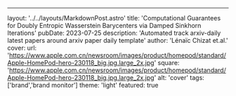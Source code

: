 ---layout: '../../layouts/MarkdownPost.astro'title: 'Computational Guarantees for Doubly Entropic Wasserstein Barycenters via Damped Sinkhorn Iterations'pubDate: 2023-07-25description: 'Automated track arxiv-daily latest papers around arxiv paper daily template'author: 'Lénaïc Chizat et.al.'cover:    url: 'https://www.apple.com.cn/newsroom/images/product/homepod/standard/Apple-HomePod-hero-230118_big.jpg.large_2x.jpg'    square: 'https://www.apple.com.cn/newsroom/images/product/homepod/standard/Apple-HomePod-hero-230118_big.jpg.large_2x.jpg'    alt: 'cover'tags: ['brand','brand monitor']theme: 'light'featured: true